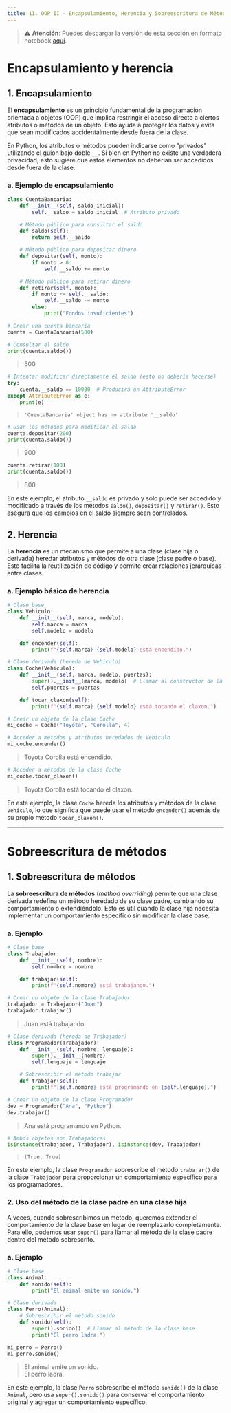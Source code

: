 ```yaml
---
title: 11. OOP II - Encapsulamiento, Herencia y Sobreescritura de Métodos
---
```

> ⚠️ **Atención**:
> Puedes descargar la versión de esta sección en formato notebook [aquí](./resources/11_oop_encapsulamiento_herencia_y_polimorfismo.ipynb).  
	

# Encapsulamiento y herencia

## 1. Encapsulamiento

El **encapsulamiento** es un principio fundamental de la programación orientada a objetos (OOP) que implica restringir el acceso directo a ciertos atributos o métodos de un objeto. Esto ayuda a proteger los datos y evita que sean modificados accidentalmente desde fuera de la clase. 

En Python, los atributos o métodos pueden indicarse como "privados" utilizando el guion bajo doble `__`. Si bien en Python no existe una verdadera privacidad, esto sugiere que estos elementos no deberían ser accedidos desde fuera de la clase.

### a. Ejemplo de encapsulamiento

```python
class CuentaBancaria:
    def __init__(self, saldo_inicial):
        self.__saldo = saldo_inicial  # Atributo privado

    # Método público para consultar el saldo
    def saldo(self):
        return self.__saldo

    # Método público para depositar dinero
    def depositar(self, monto):
        if monto > 0:
            self.__saldo += monto

    # Método público para retirar dinero
    def retirar(self, monto):
        if monto <= self.__saldo:
            self.__saldo -= monto
        else:
            print("Fondos insuficientes")
```
	

```python
# Crear una cuenta bancaria
cuenta = CuentaBancaria(500)
```
	

```python
# Consultar el saldo
print(cuenta.saldo())
```
> 500  
	

```python
# Intentar modificar directamente el saldo (esto no debería hacerse)
try:
    cuenta.__saldo == 10000  # Producirá un AttributeError
except AttributeError as e:
    print(e)
```
> `'CuentaBancaria' object has no attribute '__saldo'`  
	

```python
# Usar los métodos para modificar el saldo
cuenta.depositar(200)
print(cuenta.saldo())
```
> 900  
	

```python
cuenta.retirar(100)
print(cuenta.saldo())
```
> 800  
	

En este ejemplo, el atributo `__saldo` es privado y solo puede ser accedido y modificado a través de los métodos `saldo()`, `depositar()` y `retirar()`. Esto asegura que los cambios en el saldo siempre sean controlados.
	

## 2. Herencia

La **herencia** es un mecanismo que permite a una clase (clase hija o derivada) heredar atributos y métodos de otra clase (clase padre o base). Esto facilita la reutilización de código y permite crear relaciones jerárquicas entre clases.
### a. Ejemplo básico de herencia

```python
# Clase base
class Vehiculo:
    def __init__(self, marca, modelo):
        self.marca = marca
        self.modelo = modelo

    def encender(self):
        print(f"{self.marca} {self.modelo} está encendido.")
```
	

```python
# Clase derivada (hereda de Vehiculo)
class Coche(Vehiculo):
    def __init__(self, marca, modelo, puertas):
        super().__init__(marca, modelo)  # Llamar al constructor de la clase base
        self.puertas = puertas

    def tocar_claxon(self):
        print(f"{self.marca} {self.modelo} está tocando el claxon.")
```
	

```python
# Crear un objeto de la clase Coche
mi_coche = Coche("Toyota", "Corolla", 4)
```
	

```python
# Acceder a métodos y atributos heredados de Vehiculo
mi_coche.encender()
```
> Toyota Corolla está encendido.
	

```python
# Acceder a métodos de la clase Coche
mi_coche.tocar_claxon()
```
> Toyota Corolla está tocando el claxon.
	

En este ejemplo, la clase `Coche` hereda los atributos y métodos de la clase `Vehiculo`, lo que significa que puede usar el método `encender()` además de su propio método `tocar_claxon()`.
	

---

# Sobreescritura de métodos

## 1. Sobreescritura de métodos

La **sobreescritura de métodos** (_method overriding_) permite que una clase derivada redefina un método heredado de su clase padre, cambiando su comportamiento o extendiéndolo. Esto es útil cuando la clase hija necesita implementar un comportamiento específico sin modificar la clase base.

### a. Ejemplo

```python
# Clase base
class Trabajador:
    def __init__(self, nombre):
        self.nombre = nombre

    def trabajar(self):
        print(f"{self.nombre} está trabajando.")
```
	

```python
# Crear un objeto de la clase Trabajador
trabajador = Trabajador("Juan")
trabajador.trabajar()
```
> Juan está trabajando.  
	

```python
# Clase derivada (hereda de Trabajador)
class Programador(Trabajador):
    def __init__(self, nombre, lenguaje):
        super().__init__(nombre)
        self.lenguaje = lenguaje

    # Sobrescribir el método trabajar
    def trabajar(self):
        print(f"{self.nombre} está programando en {self.lenguaje}.")
```
	

```python
# Crear un objeto de la clase Programador
dev = Programador("Ana", "Python")
dev.trabajar()
```
> Ana está programando en Python.  
	

```python
# Ambos objetos son Trabajadores
isinstance(trabajador, Trabajador), isinstance(dev, Trabajador)
```
> `(True, True)`  
	

En este ejemplo, la clase `Programador` sobrescribe el método `trabajar()` de la clase `Trabajador` para proporcionar un comportamiento específico para los programadores.
	

### 2. Uso del método de la clase padre en una clase hija

A veces, cuando sobrescribimos un método, queremos extender el comportamiento de la clase base en lugar de reemplazarlo completamente. Para ello, podemos usar `super()` para llamar al método de la clase padre dentro del método sobrescrito.

### a. Ejemplo

```python
# Clase base
class Animal:
    def sonido(self):
        print("El animal emite un sonido.")
```
	

```python
# Clase derivada
class Perro(Animal):
    # Sobrescribir el método sonido
    def sonido(self):
        super().sonido()  # Llamar al método de la clase base
        print("El perro ladra.")
```
	

```python
mi_perro = Perro()
mi_perro.sonido()
```
> El animal emite un sonido.  
> El perro ladra.  
	

En este ejemplo, la clase `Perro` sobrescribe el método `sonido()` de la clase `Animal`, pero usa `super().sonido()` para conservar el comportamiento original y agregar un comportamiento específico.

